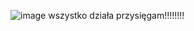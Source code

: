 ![image](https://github.com/user-attachments/assets/16888101-a366-46c9-b8f2-88fdf2e964b6)
wszystko działa przysięgam!!!!!!!!
